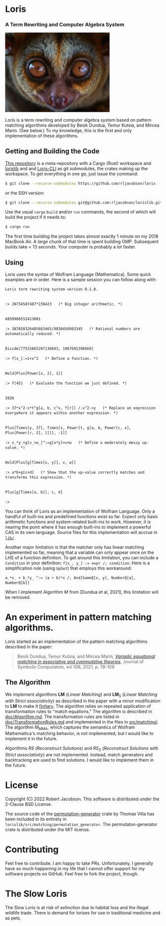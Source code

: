 # Loris

### A Term Rewriting and Computer Algebra System

<img src="loris.jpg" alt="Loris" style="zoom: 33%;" />

Loris is a term rewriting and computer algebra system based on pattern matching algorithms developed by Besik 
Dundua, Temur Kutsia, and Mircea Marin. (See below.) To my knowledge, this is the first and only implementation of 
these algorithms. 

## Getting and Building the Code

[This repository](https://github.com/rljacobson/loris) is a meta-repository with a Cargo (Rust) workspace and
[lorislib](https://github.com/rljacobson/lorislib) and
and [Loris-CLI](https://github.com/rljacobson/loris_cli) as git submodules, the crates making up the workspace. To 
get everything in one go, just issue the command:

```bash
$ git clone --recurse-submodules https://github.com/rljacobson/loris
```
or the SSH version:
```bash
$ git clone --recurse-submodules git@github.com:rljacobson/lorislib.git
```
Use the usual `cargo` `build` and/or `run` commands, the second of which will build the project if it needs to:
```bash
$ cargo run 
```
The first time building the project takes almost exactly 1 minute on my 2018 MacBook Air. A large chunk of that time 
is spent building GMP. Subsequent builds take < 13 seconds. Your computer is probably a lot faster.


## Using

Loris uses the syntax of Wolfram Language (Mathematica). Some quick examples are in order. Here is a sample session 
you can follow along with: 

```mma
Loris term rewriting system version 0.1.0.


:> 28734587487*238423   (* Big integer arithmetic. *)


6850986552413001

:> 387658326485683465/9838456983345   (* Rational numbers are automatically reduced. *)


Divide[77531665297136693, 1967691396669]

:> f[x_]:=1+x^2   (* Define a function. *)


Hold[Plus[Power[x, 2], 1]]

:> f[45]   (* Evaluate the function we just defined. *)


2026

:> 37*x^2-s*t^g[a, b, c^x, f[r]] /.x^2->y   (* Replace an expression everywhere it appears within another expression. *)


Plus[Times[y, 37], Times[s, Power[t, g[a, b, Power[c, x], Plus[Power[r, 2], 1]]], -1]]

:> x_*y_+g[v_+w_]^:=g[x*y]+v+w   (* Define a moderately messy up-value. *)


Hold[Plus[g[Times[x, y]], v, w]]

:> a*b+g[c+d]   (* Show that the up-value correctly matches and transforms this expression. *)


Plus[g[Times[a, b]], c, d]

:>
```


You can think of Loris as an implementation of Wolfram Language. Only a handful of built-ins and predefined 
functions exist so far. Expect only basic arithmetic functions and system-related built-ins to work. However, it is 
nearing the point where it has enough built-ins to implement a powerful CAS in its own language. Source files for 
this implementation will accrue in [`lib/`](./lib/).

Another major limitation is that the matcher only has linear matching implemented so far, meaning that a variable can
only appear once on the LHS of a function definition. To get around this limitation, you can include a 
`Condition` in your definition: `f[x_, y_] := expr /; condition`. Here is a simplification rule (using `UpSet`) 
that employs this workaround:

```mma
a_*x_ + b_*y_ ^:= (a + b)*x /; And[SameQ[x, y], NumberQ[a], NumberQ[b]]
```
When I implement Algorithm $M$ from [Dundua et al, 2021], this limitation will be removed.

# An experiment in pattern matching algorithms.

Loris started as an implementation of the pattern matching algorithms described in the paper:

> Besik Dundua, Temur Kutsia, and Mircea Marin, 
> _[Variadic equational matching in associative and commutative theories](http://www3.risc.jku.at/publications/download/risc_6260/variadic-equational-matching-jsc-final-with-mma-versions.pdf)_, 
> Journal of Symbolic Computation, vol 106, 2021, p. 78-109


## The Algorithm

We implement algorithms **LM** (_Linear Matching_) and **LM**$_{\text{S}}$ (_Linear Matching with
Strict associativity_) as described in the paper with a minor modification to **LM** to make it
[finitary](doc/Glossary.md). The algorithm relies on repeated application of transformation rules to "match
equations." The algorithm is described in [doc/Algorithm.md](doc/Algorithm.md). The transformation rules are
listed in [doc/TransformationRules.md](doc/TransformationRules.md) and implemented in the files in 
[src/matching/](src/matching/). The algorithm $M_{\text{MMA}}$, which captures the semantics of
Wolfram Mathematica's matching behavior, is not implemented, but I would like to implement it in the future.

Algorithms $RS$ (_Reconstruct Solutions_) and $RS_S$ (_Reconstruct Solutions
with Strict associativity_) are not implemented. Instead, match generators and
backtracking are used to find solutions. I would like to implement them in the future.

# License

Copyright (C) 2022 Robert Jacobson. This software is distributed under the 2-Clause BSD License.

The source code of the [permutation-generator](https://crates.io/crates/permutation-generator) crate by Thomas
Villa has been included in its entirety in `lorislib/src/matching/permutation_generator`. The permutaton-generator
crate is distributed under the MIT license.

# Contributing

Feel free to contribute. I am happy to take PRs. Unfortunately, I generally have so much happening in my life that I 
cannot offer support for my software projects on GitHub. Feel free to fork the project, though.

# The Slow Loris

The Slow Loris is at risk of extinction due to habitat loss and the illegal wildlife trade. There is demand for
lorises for use in traditional medicine and as pets. 
